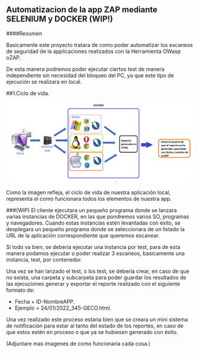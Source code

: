 ## Automatizacion de la app ZAP mediante SELENIUM y DOCKER (WIP!)

####Resumen

Basicamente este proyecto tratara de como poder automatizar los escaneos de seguridad de la applicaciones realizados con la Herramienta OWasp oZAP.

De esta manera podremos poder ejecutar ciertos test de manera independiente sin necesidad del bloqueo del PC, ya que este tipo de ejecución se realizara en local.

##1.Ciclo de vida.

![img_2.png](img_2.png)

Como la imagen refleja, el ciclo de vida de nuestra aplicación local, representa el como funcionara todos los elementos de nuestra app.

###(WIP)
El cliente ejecutara un pequeño programa donde se lanzara varias instancias de DOCKER, en las que pondremos varios SO, programas y navegadores.
Cuando estas instancias estén levantadas con éxito, se desplegara un pequeño programa donde se seleccionara de un listado la URL de la aplicación correspondiente que queremos escanear.   

Si todo va bien, se debería ejecutar una instancia por test, para de esta manera podamos ejecutar o poder realizar 3 escaneos, basicamente una instancia, test, por contenedor.

Una vez se han lanzado el test, o los test, se debería crear, en caso de que no exista, una carpeta y subcarpeta para poder guardar los resultados de las ejecuciones generar y exportar el reporte realizado con el siguiente formato de:
*   Fecha + ID-NombreAPP.
*   Ejemplo = 24/01/2022_345-GECO.html.

Una vez realizado este proceso estaría bien que se creara un mini sistema de notificación para estar al tanto del estado de los reportes, en caso de que estos estén en proceso o que ya se hubiesen generado con éxito.

(Adjuntare mas imagenes de como funcionaria cada cosa.)







